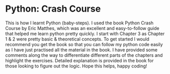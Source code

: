 # Python: Crash Course 
This is how I learnt Python (baby-steps). I used the book Python Crash Course by Eric Matthes, which was an excellent and easy-to-follow guide that helped me learn python pretty quickly.
I start with Chapter 3 as Chapter 1 & 2 were pretty basic & theoretical concepts. 
To get started I would recommend you get the book so that you can follow my python code easily as I have just practised all the material in the book. 
I have provided some comments along the way to differentiate different parts of the chapters and highlight the exercises. Detailed explanation is provided in the book for those looking to figure out the logic. Hope this helps, happy coding! 
